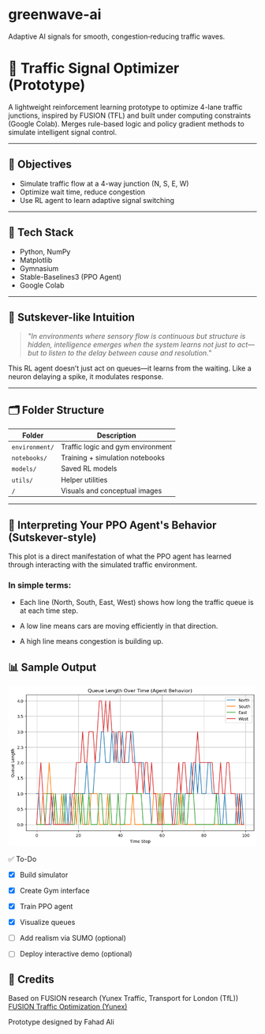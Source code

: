# greenwave-ai
Adaptive AI signals for smooth, congestion‑reducing traffic waves.

# 🚦 Traffic Signal Optimizer (Prototype)

A lightweight reinforcement learning prototype to optimize 4-lane traffic junctions, inspired by FUSION (TFL) and built under computing constraints (Google Colab). Merges rule-based logic and policy gradient methods to simulate intelligent signal control.

---

## 🎯 Objectives

- Simulate traffic flow at a 4-way junction (N, S, E, W)
- Optimize wait time, reduce congestion
- Use RL agent to learn adaptive signal switching

---

## 🔧 Tech Stack

- Python, NumPy
- Matplotlib
- Gymnasium
- Stable-Baselines3 (PPO Agent)
- Google Colab

---

## 🧠 Sutskever-like Intuition

> _"In environments where sensory flow is continuous but structure is hidden, intelligence emerges when the system learns not just to act—but to listen to the delay between cause and resolution."_  

This RL agent doesn’t just act on queues—it learns from the waiting. Like a neuron delaying a spike, it modulates response.

---


## 🗂️ Folder Structure

| Folder       | Description |
|--------------|-------------|
| `environment/` | Traffic logic and gym environment |
| `notebooks/`   | Training + simulation notebooks |
| `models/`      | Saved RL models |
| `utils/`       | Helper utilities |
| `/`      | Visuals and conceptual images |

---

## 🧠 Interpreting Your PPO Agent's Behavior (Sutskever-style)
This plot is a direct manifestation of what the PPO agent has learned through interacting with the simulated traffic environment.

### In simple terms:

* Each line (North, South, East, West) shows how long the traffic queue is at each time step.

* A low line means cars are moving efficiently in that direction.

* A high line means congestion is building up.

## 📊 Sample Output

![Agent Behavior](Agent-Behavior.png)


✅ To-Do
 - [x] Build simulator

 - [x] Create Gym interface

 - [x] Train PPO agent

 - [x] Visualize queues

 - [ ] Add realism via SUMO (optional)

 - [ ] Deploy interactive demo (optional)


## 🤝 Credits
Based on FUSION research (Yunex Traffic, Transport for London (TfL))
[FUSION Traffic Optimization (Yunex)](https://www.yunextraffic.com/wp-content/uploads/2024/04/Yunex-Traffic_Fusion_Paper_EN.pdf)

Prototype designed by Fahad Ali
